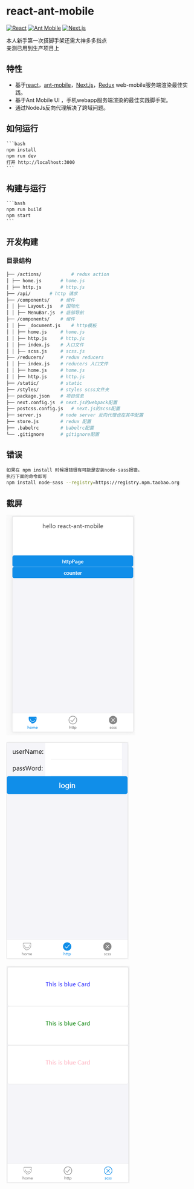 # react-ant-mobile

[![React](https://img.shields.io/badge/react-^15.6.1-brightgreen.svg?style=flat-square)](https://github.com/facebook/react)
[![Ant Mobile](https://img.shields.io/badge/ant--mobile-^1.4.0-yellowgreen.svg?style=flat-square)](https://mobile.ant.design/index-cn)
[![Next.js](https://img.shields.io/badge/next-latest-orange.svg?style=flat-square)](https://github.com/zeit/next.js)

本人新手第一次搭脚手架还需大神多多指点
<br />
亲测已用到生产项目上


## 特性

-   基于[react](https://github.com/facebook/react)，[ant-mobile](https://mobile.ant.design/index-cn)，[Next.js](https://github.com/zeit/next.js)，[Redux](https://github.com/reactjs/redux) web-mobile服务端渲染最佳实践。
-   基于Ant Mobile UI ，手机webapp服务端渲染的最佳实践脚手架。
-   通过NodeJs反向代理解决了跨域问题。

## 如何运行
	```bash
	npm install
	npm run dev
	打开 http://localhost:3000
	```

## 构建与运行

	```bash
	npm run build
	npm start
	```

## 开发构建

### 目录结构

```bash
├── /actions/           # redux action
│ ├── home.js		# home.js
│ ├── http.js		# http.js
├── /api/		# http 请求
├── /components/	# 组件
│ │ ├── Layout.js	# 国际化
│ │ ├── MenuBar.js	# 底部导航
├── /components/	# 组件
│ │ ├── _document.js    # http模板
│ │ ├── home.js		# home.js
│ │ ├── http.js		# http.js
│ │ ├── index.js	# 入口文件
│ │ ├── scss.js		# scss.js
├── /reducers/		# redux reducers
│ │ ├── index.js	# reducers 入口文件
│ │ ├── home.js		# home.js
│ │ ├── http.js		# http.js
├── /static/		# static
├── /styles/		# styles scss文件夹
├── package.json	# 项目信息
├── next.config.js	# next.js的webpack配置
├── postcss.config.js	# next.js的scss配置
├── server.js		# node server 反向代理也在其中配置
├── store.js		# redux 配置
├── .babelrc		# babelrc配置
└── .gitignore		# gitignore配置
```
## 错误
```bash
如果在 npm install 时候报错很有可能是安装node-sass报错。
执行下面的命令即可
npm install node-sass --registry=https://registry.npm.taobao.org
```


## 截屏

![](screenshots/home.png)

![](screenshots/http.png)

![](screenshots/scss.png)

